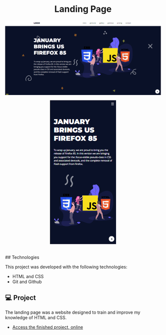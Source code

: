 <h1 align="center"> Landing Page </h1>

<p align="center">
  <img alt="Website view Desktop" src="./assets/img/desktop.png">
</p>

<p align="center">
  <img alt="Website view Mobile" src="./assets/img/mobile.png">
</p>

<br>
## Technologies

This project was developed with the following technologies:

- HTML and CSS
- Git and Github

## 💻 Project

The landing page was a website designed to train and improve my knowledge of HTML and CSS.

- [Access the finished project, online](https://malufmatos-landingpage.netlify.app/)